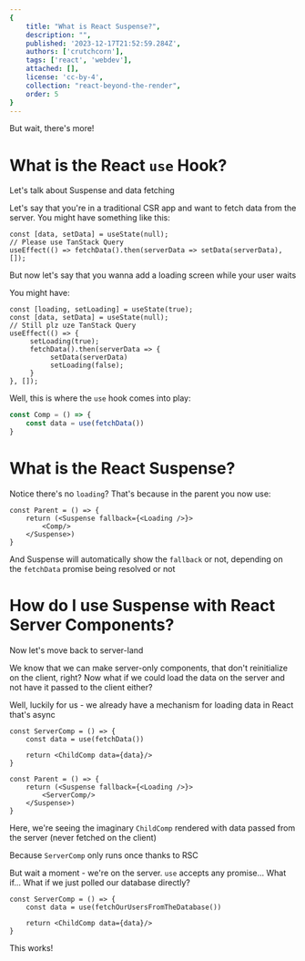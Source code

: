 ```yaml
---
{
    title: "What is React Suspense?",
    description: "",
    published: '2023-12-17T21:52:59.284Z',
    authors: ['crutchcorn'],
    tags: ['react', 'webdev'],
    attached: [],
    license: 'cc-by-4',
    collection: "react-beyond-the-render",
    order: 5
}
---
```


But wait, there's more!

# What is the React `use` Hook?

Let's talk about Suspense and data fetching

Let's say that you're in a traditional CSR app and want to fetch data from the server. You might have something like this:

```tsx
const [data, setData] = useState(null);
// Please use TanStack Query
useEffect(() => fetchData().then(serverData => setData(serverData), []);
```

But now let's say that you wanna add a loading screen while your user waits

You might have:

```tsx
const [loading, setLoading] = useState(true);
const [data, setData] = useState(null);
// Still plz uze TanStack Query
useEffect(() => {
     setLoading(true);
     fetchData().then(serverData => {
          setData(serverData)
          setLoading(false);
     }
}, []);
```

Well, this is where the `use` hook comes into play:

```jsx
const Comp = () => {
    const data = use(fetchData())
}
```

# What is the React Suspense?

Notice there's no `loading`? That's because in the parent you now use:

```tsx
const Parent = () => {
    return (<Suspense fallback={<Loading />}>
        <Comp/>
    </Suspense>)
}
```

And Suspense will automatically show the `fallback` or not, depending on the `fetchData` promise being resolved or not

# How do I use Suspense with React Server Components?

Now let's move back to server-land

We know that we can make server-only components, that don't reinitialize on the client, right? Now what if we could load the data on the server and not have it passed to the client either?

Well, luckily for us - we already have a mechanism for loading data in React that's async

```tsx
const ServerComp = () => {
    const data = use(fetchData())

    return <ChildComp data={data}/>
}

const Parent = () => {
    return (<Suspense fallback={<Loading />}>
        <ServerComp/>
    </Suspense>)
}
```

Here, we're seeing the imaginary `ChildComp` rendered with data passed from the server (never fetched on the client)

Because `ServerComp` only runs once thanks to RSC

But wait a moment - we're on the server. `use` accepts any promise... What if... What if we just polled our database directly?

```tsx
const ServerComp = () => {
    const data = use(fetchOurUsersFromTheDatabase())

    return <ChildComp data={data}/>
}
```

This works!
